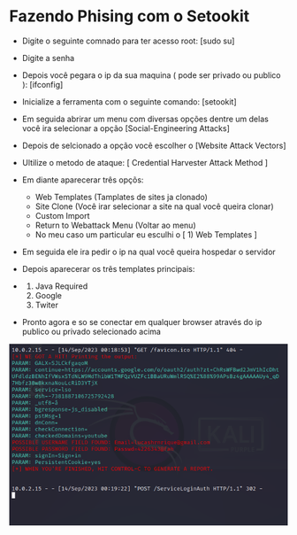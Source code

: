 # Fazendo Phising com o Setookit
- Digite o seguinte comnado para ter acesso root: [sudo su]

- Digite a senha 

- Depois você pegara o ip da sua maquina ( pode ser privado ou publico ): [ifconfig]

- Inicialize a ferramenta com o seguinte comando: [setookit]

- Em seguida abrirar um menu  com diversas opções dentre um delas você ira selecionar a opção [Social-Engineering Attacks]

- Depois de selcionado a opção você escolher o [Website Attack Vectors]

- Ultilize o metodo de ataque: [ Credential Harvester Attack Method ]

- Em diante aparecerar três opçõs:
   * Web Templates (Tamplates de sites ja clonado)
   * Site Clone (Você irar selecionar a site na qual você queira clonar)
   * Custom Import
   * Return to Webattack Menu (Voltar ao menu)
  - No meu caso um particular eu esculhi o [ 1) Web Templates ]

- Em seguida ele ira pedir o ip na qual você queira hospedar o servidor 

- Depois aparecerar os três templates principais:
- 1) Java Required
  2) Google
  3) Twiter 
- Pronto agora e so se conectar em qualquer browser através do ip publico ou privado selecionado acima

<img src="./Klai.png"/>

